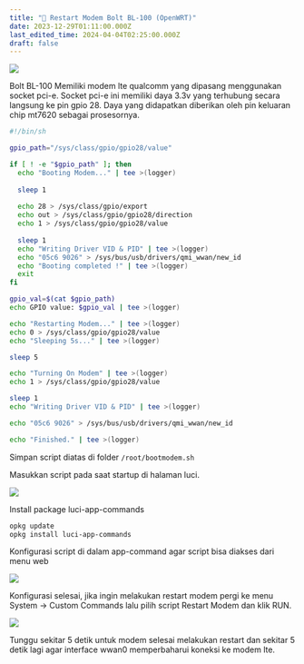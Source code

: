 ```yaml
---
title: "🔄 Restart Modem Bolt BL-100 (OpenWRT)"
date: 2023-12-29T01:11:00.000Z
last_edited_time: 2024-04-04T02:25:00.000Z
draft: false
---
```


![](https://radito.vercel.app/997d4fd0f422abeaaa3d06df6a410ca57a583c878db9416d2bbc1a6c290d33db/68747470733a2f2f7777772e64726f70626f782e636f6d2f73636c2f66692f3764726f6869703431363376796676746d7969347a2f633639636665363637326164363966346631623866616663616231393438366530313861393039353834393831616135343966663735653039366634626536662e706e673f726c6b65793d636a776261386d37707133716e3337786a6863367664746b6626646c3d30267261773d31)


Bolt BL-100 Memiliki modem lte qualcomm yang dipasang menggunakan socket pci-e. Socket pci-e ini memiliki daya 3.3v yang terhubung secara langsung ke pin gpio 28. Daya yang didapatkan diberikan oleh pin keluaran chip mt7620 sebagai prosesornya.


```bash
#!/bin/sh 

gpio_path="/sys/class/gpio/gpio28/value"

if [ ! -e "$gpio_path" ]; then
  echo "Booting Modem..." | tee >(logger)
  
  sleep 1         
  
  echo 28 > /sys/class/gpio/export           
  echo out > /sys/class/gpio/gpio28/direction
  echo 1 > /sys/class/gpio/gpio28/value
  
  sleep 1
  echo "Writing Driver VID & PID" | tee >(logger)
  echo "05c6 9026" > /sys/bus/usb/drivers/qmi_wwan/new_id
  echo "Booting completed !" | tee >(logger)
  exit
fi

gpio_val=$(cat $gpio_path)
echo GPIO value: $gpio_val | tee >(logger)

echo "Restarting Modem..." | tee >(logger)
echo 0 > /sys/class/gpio/gpio28/value
echo "Sleeping 5s..." | tee >(logger)

sleep 5

echo "Turning On Modem" | tee >(logger)
echo 1 > /sys/class/gpio/gpio28/value

sleep 1
echo "Writing Driver VID & PID" | tee >(logger)

echo "05c6 9026" > /sys/bus/usb/drivers/qmi_wwan/new_id

echo "Finished." | tee >(logger)
```


Simpan script diatas di folder `/root/bootmodem.sh`


Masukkan script pada saat startup di halaman luci.


![](https://radito.vercel.app/84e9acd765cfcf92bbd6dcf47c759ffeedadaa4baa137ff8df22cfba3bde9526/68747470733a2f2f7777772e64726f70626f782e636f6d2f73636c2f66692f62336d32796b35623534666172766e703375306c352f663931346633383634626537373162353062393464386561373837616163353934326232373264356131666264383632646364643861656663363565653931632e706e673f726c6b65793d6c63386b766b6d333372626e62333139633131676867396d6c26646c3d30267261773d31)


Install package luci-app-commands


```bash
opkg update
opkg install luci-app-commands
```


Konfigurasi script di dalam app-command agar script bisa diakses dari menu web


![](https://radito.vercel.app/1800717b9e36a6399330d0d5f5e569c378b58574954184277c5c7818c0674c6f/68747470733a2f2f7777772e64726f70626f782e636f6d2f73636c2f66692f77676230736c6a78736e6c34796d767234616e62672f383832633731363938666336623930643438373261313632393933336266613262326631323636306661633534313530666432376431323237386331383831362e706e673f726c6b65793d7a30327862396a366e623939766873766f767771756375733226646c3d30267261773d31)


Konfigurasi selesai, jika ingin melakukan restart modem pergi ke menu System → Custom Commands lalu pilih script Restart Modem dan klik RUN.


![](https://radito.vercel.app/36cfddadbf346d65a168a4102f678cb087b3dc21e47663aeb62170bcd38ce227/68747470733a2f2f7777772e64726f70626f782e636f6d2f73636c2f66692f7667647165347033753262393338376531367931312f636133616530616430376261336438363662343263393334313335373336636361613466313138383032333631303566303338383534373439333961383430392e706e673f726c6b65793d31356162326d393679706b65376461756768677476396a306f26646c3d30267261773d31)


Tunggu sekitar 5 detik untuk modem selesai melakukan restart dan sekitar 5 detik lagi agar interface wwan0 memperbaharui koneksi ke modem lte.

